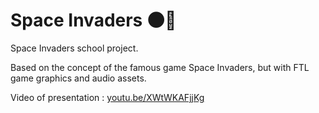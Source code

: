 # Space Invaders 🌑🚀

Space Invaders school project. 

Based on the concept of the famous game Space Invaders, but with FTL game graphics and audio assets.

Video of presentation : [youtu.be/XWtWKAFjjKg](https://youtu.be/XWtWKAFjjKg)
